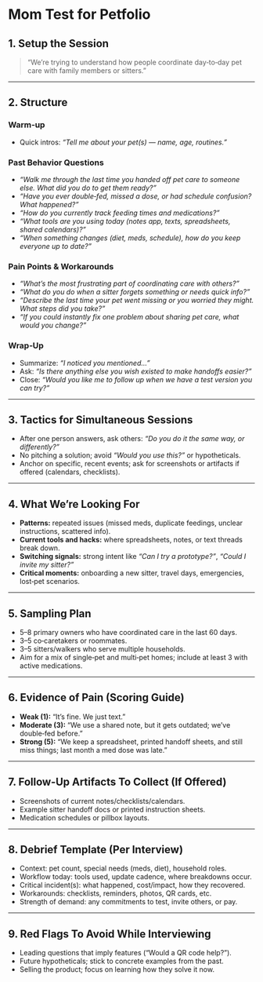# Mom Test for Petfolio

## 1. Setup the Session
> “We’re trying to understand how people coordinate day‑to‑day pet care with family members or sitters.”

---

## 2. Structure

### Warm‑up
- Quick intros: *“Tell me about your pet(s) — name, age, routines.”*

### Past Behavior Questions
- *“Walk me through the last time you handed off pet care to someone else. What did you do to get them ready?”*
- *“Have you ever double‑fed, missed a dose, or had schedule confusion? What happened?”*
- *“How do you currently track feeding times and medications?”*
- *“What tools are you using today (notes app, texts, spreadsheets, shared calendars)?”*
- *“When something changes (diet, meds, schedule), how do you keep everyone up to date?”*

### Pain Points & Workarounds
- *“What’s the most frustrating part of coordinating care with others?”*
- *“What do you do when a sitter forgets something or needs quick info?”*
- *“Describe the last time your pet went missing or you worried they might. What steps did you take?”*
- *“If you could instantly fix one problem about sharing pet care, what would you change?”*

### Wrap‑Up
- Summarize: *“I noticed you mentioned…”*
- Ask: *“Is there anything else you wish existed to make handoffs easier?”*
- Close: *“Would you like me to follow up when we have a test version you can try?”*

---

## 3. Tactics for Simultaneous Sessions
- After one person answers, ask others: *“Do you do it the same way, or differently?”*
- No pitching a solution; avoid *“Would you use this?”* or hypotheticals.
- Anchor on specific, recent events; ask for screenshots or artifacts if offered (calendars, checklists).

---

## 4. What We’re Looking For
- **Patterns:** repeated issues (missed meds, duplicate feedings, unclear instructions, scattered info).
- **Current tools and hacks:** where spreadsheets, notes, or text threads break down.
- **Switching signals:** strong intent like *“Can I try a prototype?”*, *“Could I invite my sitter?”*
- **Critical moments:** onboarding a new sitter, travel days, emergencies, lost‑pet scenarios.

---

## 5. Sampling Plan
- 5–8 primary owners who have coordinated care in the last 60 days.
- 3–5 co‑caretakers or roommates.
- 3–5 sitters/walkers who serve multiple households.
- Aim for a mix of single‑pet and multi‑pet homes; include at least 3 with active medications.

---

## 6. Evidence of Pain (Scoring Guide)
- **Weak (1):** “It’s fine. We just text.”
- **Moderate (3):** “We use a shared note, but it gets outdated; we’ve double‑fed before.”
- **Strong (5):** “We keep a spreadsheet, printed handoff sheets, and still miss things; last month a med dose was late.”

---

## 7. Follow‑Up Artifacts To Collect (If Offered)
- Screenshots of current notes/checklists/calendars.
- Example sitter handoff docs or printed instruction sheets.
- Medication schedules or pillbox layouts.

---

## 8. Debrief Template (Per Interview)
- Context: pet count, special needs (meds, diet), household roles.
- Workflow today: tools used, update cadence, where breakdowns occur.
- Critical incident(s): what happened, cost/impact, how they recovered.
- Workarounds: checklists, reminders, photos, QR cards, etc.
- Strength of demand: any commitments to test, invite others, or pay.

---

## 9. Red Flags To Avoid While Interviewing
- Leading questions that imply features (“Would a QR code help?”).
- Future hypotheticals; stick to concrete examples from the past.
- Selling the product; focus on learning how they solve it now.
